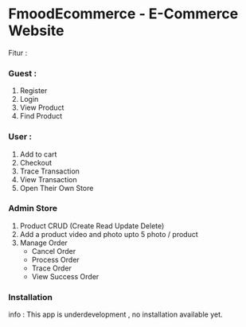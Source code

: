 # FmoodEcommerce - E-Commerce Website
Fitur :  
### Guest :
1. Register
2. Login
3. View Product
4. Find Product

### User :
1. Add to cart
2. Checkout
3. Trace Transaction
4. View Transaction
5. Open Their Own Store

### Admin Store
1. Product CRUD (Create Read Update Delete)
2. Add a product video and photo upto 5 photo / product
3. Manage Order  
    - Cancel Order
    - Process Order
    - Trace Order
    - View Success Order
    
### Installation  
info : This app is underdevelopment , no installation available yet.

